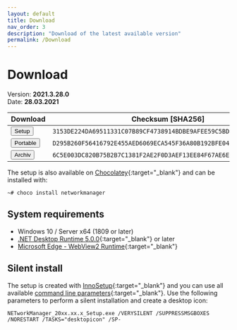 ```yaml
---
layout: default
title: Download
nav_order: 3
description: "Download of the latest available version"
permalink: /Download
---
```


# Download

Version: **2021.3.28.0** <br>
Date: **28.03.2021**

| Download | Checksum [SHA256] |
|---|---|
| <a href='https://github.com/BornToBeRoot/NETworkManager/releases/download/2021.3.28.0/NETworkManager_2021.3.28.0_Setup.exe' target='_blank'><button type="button" name="button" class="btn">Setup</button></a> | `3153DE224DA69511331C07B89CF4738914BDBE9AFEE59C5BD289E657449CCC43` |
| <a href='https://github.com/BornToBeRoot/NETworkManager/releases/download/2021.3.28.0/NETworkManager_2021.3.28.0_Portable.zip' target='_blank'><button type="button" name="button" class="btn">Portable</button></a> | `D295B260F56416792E455AED6069ECA545F36A80B192BFE04D2D2B9D64598855` |
| <a href='https://github.com/BornToBeRoot/NETworkManager/releases/download/2021.3.28.0/NETworkManager_2021.3.28.0_Archiv.zip' target='_blank'><button type="button" name="button" class="btn">Archiv</button></a> | `6C5E003DC820B75B2B7C1381F2AE2F0D3AEF13EE84F67AE6EFBC235342B94490` |

The setup is also available on [Chocolatey](https://chocolatey.org/packages/NETworkManager){:target="_blank"} and can be installed with:
```
~# choco install networkmanager
```

## System requirements
- Windows 10 / Server x64 (1809 or later)
- [.NET Desktop Runtime 5.0.0](https://dotnet.microsoft.com/download/dotnet/5.0){:target="_blank"} or later
- [Microsoft Edge - WebView2 Runtime](https://developer.microsoft.com/en-us/microsoft-edge/webview2/){:target="_blank"}

## Silent install
The setup is created with [InnoSetup](https://jrsoftware.org/isinfo.php){:target="_blank"} and you can use all available [command line parameters](https://jrsoftware.org/ishelp/index.php?topic=setupcmdline){:target="_blank"}. Use the following parameters to perform a silent installation and create a desktop icon:

```
NETworkManager_20xx.xx.x_Setup.exe /VERYSILENT /SUPPRESSMSGBOXES /NORESTART /TASKS="desktopicon" /SP-
```
